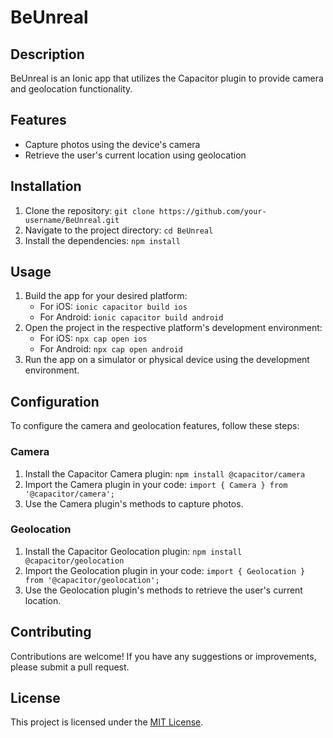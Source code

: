 # BeUnreal

## Description
BeUnreal is an Ionic app that utilizes the Capacitor plugin to provide camera and geolocation functionality.

## Features
- Capture photos using the device's camera
- Retrieve the user's current location using geolocation

## Installation
1. Clone the repository: `git clone https://github.com/your-username/BeUnreal.git`
2. Navigate to the project directory: `cd BeUnreal`
3. Install the dependencies: `npm install`

## Usage
1. Build the app for your desired platform:
    - For iOS: `ionic capacitor build ios`
    - For Android: `ionic capacitor build android`
2. Open the project in the respective platform's development environment:
    - For iOS: `npx cap open ios`
    - For Android: `npx cap open android`
3. Run the app on a simulator or physical device using the development environment.

## Configuration
To configure the camera and geolocation features, follow these steps:

### Camera
1. Install the Capacitor Camera plugin: `npm install @capacitor/camera`
2. Import the Camera plugin in your code: `import { Camera } from '@capacitor/camera';`
3. Use the Camera plugin's methods to capture photos.

### Geolocation
1. Install the Capacitor Geolocation plugin: `npm install @capacitor/geolocation`
2. Import the Geolocation plugin in your code: `import { Geolocation } from '@capacitor/geolocation';`
3. Use the Geolocation plugin's methods to retrieve the user's current location.

## Contributing
Contributions are welcome! If you have any suggestions or improvements, please submit a pull request.

## License
This project is licensed under the [MIT License](LICENSE).